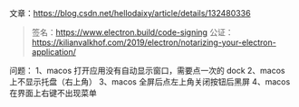 文章：https://blog.csdn.net/hellodaixy/article/details/132480336

> 签名：https://www.electron.build/code-signing
> 公证：https://kilianvalkhof.com/2019/electron/notarizing-your-electron-application/

问题：
1、macos 打开应用没有自动显示窗口，需要点一次的 dock
2、macos 上不显示托盘（右上角）
3、macos 全屏后点左上角关闭按钮后黑屏
4、macos 在界面上右键不出现菜单

